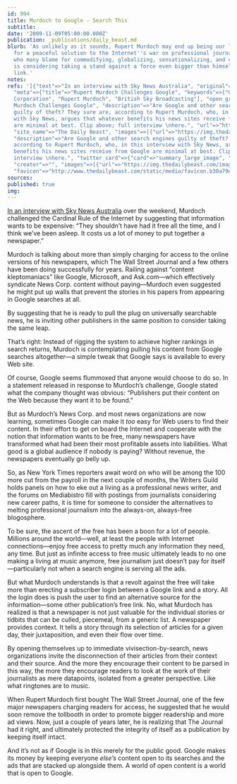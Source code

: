 ```yaml
---
id: 994
title: Murdoch to Google - Search This
subtitle: 
date: '2009-11-09T05:00:00.000Z'
publication: _publications/daily_beast.md
blurb: 'As unlikely as it sounds, Rupert Murdoch may end up being our last best hope
  for a peaceful solution to the Internet''s war on professional journalism. A man
  who many blame for commodifying, globalizing, sensationalizing, and cheapening news
  is considering taking a stand against a force even bigger than himself: the Web
  link.'
notes: 
refs: '[{"text"=>"In an interview with Sky News Australia", "original"=>"http://www.thedailybeast.com/videos/2009/11/09/rupert-murdoch-challenges-google.html",
  "meta"=>{"title"=>"Rupert Murdoch Challenges Google", "keywords"=>["Google", "News
  Corporation", "Rupert Murdoch", "British Sky Broadcasting"], "open_graph"=>{"title"=>"Rupert
  Murdoch Challenges Google", "description"=>"Are Google and other search engines
  guilty of theft? They sure are, according to Rupert Murdoch, who, in this interview
  with Sky News, argues that whatever benefits his news sites receive from Google
  are minimal at best. Clip above; full interview \nhere.", "url"=>"https://www.thedailybeast.com/videos/2009/11/09/rupert-murdoch-challenges-google",
  "site_name"=>"The Daily Beast", "images"=>[{"url"=>"https://img.thedailybeast.com/image/upload/c_crop,d_placeholder_euli9k,h_270,w_480,x_0,y_0/dpr_2.0/c_limit,w_740/fl_lossy,q_auto/v1493134503/videos/2009/11/09/rupert-murdoch-challenges-google/sky-news-rupert-murdoch_csuz4t"}]},
  "description"=>"Are Google and other search engines guilty of theft? They sure are,
  according to Rupert Murdoch, who, in this interview with Sky News, argues that whatever
  benefits his news sites receive from Google are minimal at best. Clip above; full
  interview \nhere.", "twitter_card"=>{"card"=>"summary_large_image", "site"=>"@thedailybeast",
  "creator"=>"", "images"=>[{"url"=>"https://img.thedailybeast.com/image/upload/c_crop,d_placeholder_euli9k,h_270,w_480,x_0,y_0/dpr_2.0/c_limit,w_600/f_jpg/fl_lossy,q_auto/v1493134503/videos/2009/11/09/rupert-murdoch-challenges-google/sky-news-rupert-murdoch_csuz4t"}]},
  "favicon"=>"http://www.thedailybeast.com/static/media/favicon.b30a79ed.ico"}}]'
sources: 
published: true
img: 
---
```

[In an interview with Sky News Australia](http://www.thedailybeast.com/videos/2009/11/09/rupert-murdoch-challenges-google.html) over the weekend, Murdoch challenged the Cardinal Rule of the Internet by suggesting that information wants to be expensive: “They shouldn’t have had it free all the time, and I think we’ve been asleep. It costs us a lot of money to put together a newspaper.”

Murdoch is talking about more than simply charging for access to the online versions of his newspapers, which The Wall Street Journal and a few others have been doing successfully for years. Railing against “content kleptomaniacs” like Google, Microsoft, and Ask.com—which effectively syndicate News Corp. content without paying—Murdoch even suggested he might put up walls that prevent the stories in his papers from appearing in Google searches at all.

By suggesting that he is ready to pull the plug on universally searchable news, he is inviting other publishers in the same position to consider taking the same leap.

That’s right: Instead of rigging the system to achieve higher rankings in search returns, Murdoch is contemplating pulling his content from Google searches altogether—a simple tweak that Google says is available to every Web site.

Of course, Google seems flummoxed that anyone would choose to do so. In a statement released in response to Murdoch’s challenge, Google stated what the company thought was obvious: “Publishers put their content on the Web because they want it to be found.”

But as Murdoch’s News Corp. and most news organizations are now learning, sometimes Google can make it *too* easy for Web users to find their content. In their effort to get on board the Internet and cooperate with the notion that information wants to be free, many newspapers have transformed what had been their most profitable assets into liabilities. What good is a global audience if nobody is paying? Without revenue, the newspapers eventually go belly up.

So, as New York Times reporters await word on who will be among the 100 more cut from the payroll in the next couple of months, the Writers Guild holds panels on how to eke out a living as a professional news writer, and the forums on Mediabistro fill with postings from journalists considering new career paths, it is time for someone to consider the alternatives to melting professional journalism into the always-on, always-free blogosphere.

To be sure, the ascent of the free has been a boon for a lot of people. Millions around the world—well, at least the people with Internet connections—enjoy free access to pretty much any information they need, any time. But just as infinite access to free music ultimately leads to no one making a living at music anymore, free journalism just doesn’t pay for itself—particularly not when a search engine is serving all the ads.

But what Murdoch understands is that a revolt against the free will take more than erecting a subscriber login between a Google link and a story. All the login does is push the user to find an alternative source for the information—some other publication’s free link. No, what Murdoch has realized is that a newspaper is not just valuable for the individual stories or tidbits that can be culled, piecemeal, from a generic list. A newspaper provides context. It tells a story through its selection of articles for a given day, their juxtaposition, and even their flow over time.

By opening themselves up to immediate vivisection-by-search, news organizations invite the disconnection of their articles from their context and their source. And the more they encourage their content to be parsed in this way, the more they encourage readers to look at the work of their journalists as mere datapoints, isolated from a greater perspective. Like what ringtones are to music.

When Rupert Murdoch first bought The Wall Street Journal, one of the few major newspapers charging readers for access, he suggested that he would soon remove the tollbooth in order to promote bigger readership and more ad views. Now, just a couple of years later, he is realizing that The Journal had it right, and ultimately protected the integrity of itself as a publication by keeping itself intact.

And it’s not as if Google is in this merely for the public good. Google makes its money by keeping everyone *else’s* content open to its searches and the ads that are stacked up alongside them. A world of open content is a world that is open to Google.
